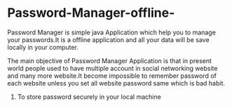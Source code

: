 # Password-Manager-offline-
Password Manager is simple java Application which help you to manage your passwords.It is a offline application and all your data will be save locally in your computer.


The main objective of Password Manager Application is that in present world people used to  have  multiple account in  social networking website and many more website.It become impossible to remember password of each website unless you set all website password same which is bad habit.

1. To store password securely in your local machine
